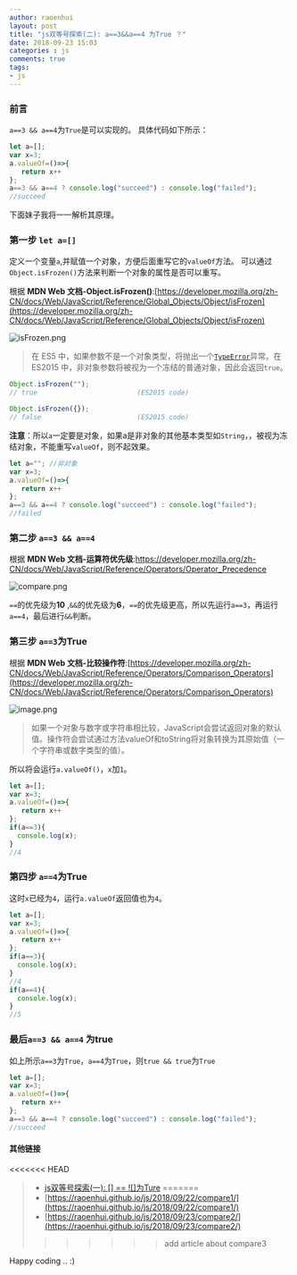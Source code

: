 ```yaml
---
author: raoenhui
layout: post
title: "js双等号探索(二): a==3&&a==4 为True ？"
date: 2018-09-23 15:03
categories : js
comments: true
tags:
- js
---
```


### 前言
`a==3 && a==4`为`True`是可以实现的。
具体代码如下所示：
```javascript
let a=[];
var x=3;
a.valueOf=()=>{
   return x++
};
a==3 && a==4 ? console.log("succeed") : console.log("failed");
//succeed
```
下面妹子我将一一解析其原理。

###  第一步 `let a=[]`
定义一个变量`a`,并赋值一个对象，方便后面重写它的`valueOf`方法。
可以通过`Object.isFrozen()`方法来判断一个对象的属性是否可以重写。

根据 **MDN Web 文档-Object.isFrozen()**:[https://developer.mozilla.org/zh-CN/docs/Web/JavaScript/Reference/Global_Objects/Object/isFrozen](https://developer.mozilla.org/zh-CN/docs/Web/JavaScript/Reference/Global_Objects/Object/isFrozen)

![isFrozen.png](https://upload-images.jianshu.io/upload_images/9902136-8671c1f3b386ad3f.png?imageMogr2/auto-orient/strip%7CimageView2/2/w/1240)

> 在 ES5 中，如果参数不是一个对象类型，将抛出一个[`TypeError`](https://developer.mozilla.org/zh-CN/docs/Web/JavaScript/Reference/Global_Objects/TypeError "TypeError（类型错误） 对象用来表示值的类型非预期类型时发生的错误。")异常。在 ES2015 中，非对象参数将被视为一个冻结的普通对象，因此会返回`true`。

```javascript
Object.isFrozen("");
// true                         (ES2015 code)

Object.isFrozen({});
// false                        (ES2015 code)
```

**注意**：所以`a`一定要是对象，如果a是非对象的其他基本类型如`String`，，被视为冻结对象，不能重写`valueOf`，则不起效果。
```javascript
let a=""; //非对象
var x=3;
a.valueOf=()=>{
   return x++
};
a==3 && a==4 ? console.log("succeed") : console.log("failed");
//failed
```
###  第二步 `a==3 && a==4`
根据 **MDN Web 文档-运算符优先级**:[https://developer.mozilla.org/zh-CN/docs/Web/JavaScript/Reference/Operators/Operator_Precedence
](https://developer.mozilla.org/zh-CN/docs/Web/JavaScript/Reference/Operators/Operator_Precedence)

![compare.png](https://upload-images.jianshu.io/upload_images/9902136-620aa6b8ec1f8008.png?imageMogr2/auto-orient/strip%7CimageView2/2/w/1240)

`==`的优先级为**10** ,`&&`的优先级为**6**，`==`的优先级更高，所以先运行`a==3`，再运行`a==4`，最后进行`&&`判断。

###  第三步 `a==3`为True
根据 **MDN Web 文档-比较操作符**:[https://developer.mozilla.org/zh-CN/docs/Web/JavaScript/Reference/Operators/Comparison_Operators](https://developer.mozilla.org/zh-CN/docs/Web/JavaScript/Reference/Operators/Comparison_Operators)

![image.png](https://upload-images.jianshu.io/upload_images/9902136-65d3e3b5e9664afb.png?imageMogr2/auto-orient/strip%7CimageView2/2/w/1240)

> 如果一个对象与数字或字符串相比较，JavaScript会尝试返回对象的默认值。操作符会尝试通过方法valueOf和toString将对象转换为其原始值（一个字符串或数字类型的值）。

所以将会运行`a.valueOf()`，`x`加`1`。

```javascript
let a=[];
var x=3;
a.valueOf=()=>{
   return x++
};
if(a==3){
  console.log(x); 
}
//4
```
###  第四步 `a==4`为True
这时`x`已经为`4`，运行`a.valueOf`返回值也为`4`。
```javascript
let a=[];
var x=3;
a.valueOf=()=>{
   return x++
};
if(a==3){
  console.log(x); 
}
//4
if(a==4){
  console.log(x); 
}
//5
```
### 最后`a==3 && a==4` 为true
如上所示`a==3`为`True`，`a==4`为`True`，则`true && true`为`True`
```javascript
let a=[];
var x=3;
a.valueOf=()=>{
   return x++
};
a==3 && a==4 ? console.log("succeed") : console.log("failed");
//succeed
```

#### 其他链接

<<<<<<< HEAD
> * [js双等号探索(一): [] == ![]为Ture](https://raoenhui.github.io/js/2018/09/22/compare1/)
=======
> *  [https://raoenhui.github.io/js/2018/09/22/compare1/](https://raoenhui.github.io/js/2018/09/22/compare1/)
>* [https://raoenhui.github.io/js/2018/09/23/compare2/](https://raoenhui.github.io/js/2018/09/23/compare2/)
>>>>>>> add article about compare3

Happy coding .. :)
